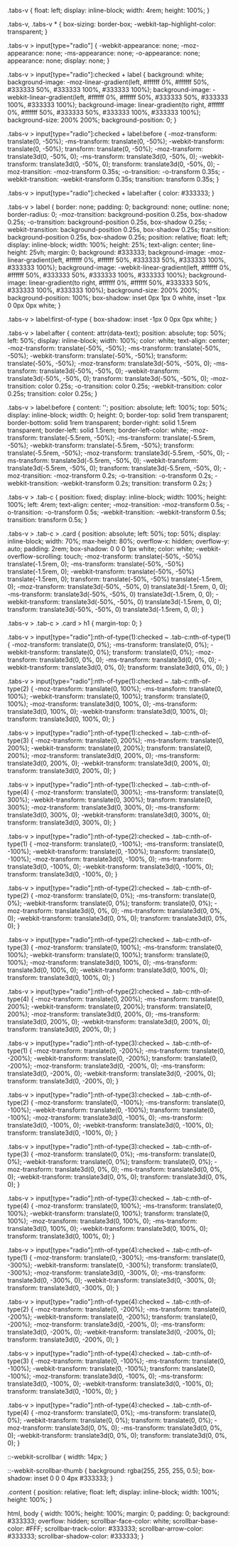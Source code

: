 .tabs-v {
float: left;
display: inline-block;
width: 4rem;
height: 100%;
}

.tabs-v,
.tabs-v * {
box-sizing: border-box;
-webkit-tap-highlight-color: transparent;
}

.tabs-v > input[type="radio"] {
-webkit-appearance: none;
-moz-appearance: none;
-ms-appearance: none;
-o-appearance: none;
appearance: none;
display: none;
}

.tabs-v > input[type="radio"]:checked + label {
background: white;
background-image: -moz-linear-gradient(left, #ffffff 0%, #ffffff 50%, #333333 50%, #333333 100%, #333333 100%);
background-image: -webkit-linear-gradient(left, #ffffff 0%, #ffffff 50%, #333333 50%, #333333 100%, #333333 100%);
background-image: linear-gradient(to right, #ffffff 0%, #ffffff 50%, #333333 50%, #333333 100%, #333333 100%);
background-size: 200% 200%;
background-position: 0;
}

.tabs-v > input[type="radio"]:checked + label:before {
-moz-transform: translate(0, -50%);
-ms-transform: translate(0, -50%);
-webkit-transform: translate(0, -50%);
transform: translate(0, -50%);
-moz-transform: translate3d(0, -50%, 0);
-ms-transform: translate3d(0, -50%, 0);
-webkit-transform: translate3d(0, -50%, 0);
transform: translate3d(0, -50%, 0);
-moz-transition: -moz-transform 0.35s;
-o-transition: -o-transform 0.35s;
-webkit-transition: -webkit-transform 0.35s;
transition: transform 0.35s;
}

.tabs-v > input[type="radio"]:checked + label:after { color: #333333; }

.tabs-v > label {
border: none;
padding: 0;
background: none;
outline: none;
border-radius: 0;
-moz-transition: background-position 0.25s, box-shadow 0.25s;
-o-transition: background-position 0.25s, box-shadow 0.25s;
-webkit-transition: background-position 0.25s, box-shadow 0.25s;
transition: background-position 0.25s, box-shadow 0.25s;
position: relative;
float: left;
display: inline-block;
width: 100%;
height: 25%;
text-align: center;
line-height: 25vh;
margin: 0;
background: #333333;
background-image: -moz-linear-gradient(left, #ffffff 0%, #ffffff 50%, #333333 50%, #333333 100%, #333333 100%);
background-image: -webkit-linear-gradient(left, #ffffff 0%, #ffffff 50%, #333333 50%, #333333 100%, #333333 100%);
background-image: linear-gradient(to right, #ffffff 0%, #ffffff 50%, #333333 50%, #333333 100%, #333333 100%);
background-size: 200% 200%;
background-position: 100%;
box-shadow: inset 0px 1px 0 white, inset -1px 0 0px 0px white;
}

.tabs-v > label:first-of-type { box-shadow: inset -1px 0 0px 0px white; }

.tabs-v > label:after {
content: attr(data-text);
position: absolute;
top: 50%;
left: 50%;
display: inline-block;
width: 100%;
color: white;
text-align: center;
-moz-transform: translate(-50%, -50%);
-ms-transform: translate(-50%, -50%);
-webkit-transform: translate(-50%, -50%);
transform: translate(-50%, -50%);
-moz-transform: translate3d(-50%, -50%, 0);
-ms-transform: translate3d(-50%, -50%, 0);
-webkit-transform: translate3d(-50%, -50%, 0);
transform: translate3d(-50%, -50%, 0);
-moz-transition: color 0.25s;
-o-transition: color 0.25s;
-webkit-transition: color 0.25s;
transition: color 0.25s;
}

.tabs-v > label:before {
content: '';
position: absolute;
left: 100%;
top: 50%;
display: inline-block;
width: 0;
height: 0;
border-top: solid 1rem transparent;
border-bottom: solid 1rem transparent;
border-right: solid 1.5rem transparent;
border-left: solid 1.5rem;
border-left-color: white;
-moz-transform: translate(-5.5rem, -50%);
-ms-transform: translate(-5.5rem, -50%);
-webkit-transform: translate(-5.5rem, -50%);
transform: translate(-5.5rem, -50%);
-moz-transform: translate3d(-5.5rem, -50%, 0);
-ms-transform: translate3d(-5.5rem, -50%, 0);
-webkit-transform: translate3d(-5.5rem, -50%, 0);
transform: translate3d(-5.5rem, -50%, 0);
-moz-transition: -moz-transform 0.2s;
-o-transition: -o-transform 0.2s;
-webkit-transition: -webkit-transform 0.2s;
transition: transform 0.2s;
}

.tabs-v > .tab-c {
position: fixed;
display: inline-block;
width: 100%;
height: 100%;
left: 4rem;
text-align: center;
-moz-transition: -moz-transform 0.5s;
-o-transition: -o-transform 0.5s;
-webkit-transition: -webkit-transform 0.5s;
transition: transform 0.5s;
}

.tabs-v > .tab-c > .card {
position: absolute;
left: 50%;
top: 50%;
display: inline-block;
width: 70%;
max-height: 80%;
overflow-x: hidden;
overflow-y: auto;
padding: 2rem;
box-shadow: 0 0 0 1px white;
color: white;
-webkit-overflow-scrolling: touch;
-moz-transform: translate(-50%, -50%) translate(-1.5rem, 0);
-ms-transform: translate(-50%, -50%) translate(-1.5rem, 0);
-webkit-transform: translate(-50%, -50%) translate(-1.5rem, 0);
transform: translate(-50%, -50%) translate(-1.5rem, 0);
-moz-transform: translate3d(-50%, -50%, 0) translate3d(-1.5rem, 0, 0);
-ms-transform: translate3d(-50%, -50%, 0) translate3d(-1.5rem, 0, 0);
-webkit-transform: translate3d(-50%, -50%, 0) translate3d(-1.5rem, 0, 0);
transform: translate3d(-50%, -50%, 0) translate3d(-1.5rem, 0, 0);
}

.tabs-v > .tab-c > .card > h1 { margin-top: 0; }

.tabs-v > input[type="radio"]:nth-of-type(1):checked ~ .tab-c:nth-of-type(1) {
-moz-transform: translate(0, 0%);
-ms-transform: translate(0, 0%);
-webkit-transform: translate(0, 0%);
transform: translate(0, 0%);
-moz-transform: translate3d(0, 0%, 0);
-ms-transform: translate3d(0, 0%, 0);
-webkit-transform: translate3d(0, 0%, 0);
transform: translate3d(0, 0%, 0);
}

.tabs-v > input[type="radio"]:nth-of-type(1):checked ~ .tab-c:nth-of-type(2) {
-moz-transform: translate(0, 100%);
-ms-transform: translate(0, 100%);
-webkit-transform: translate(0, 100%);
transform: translate(0, 100%);
-moz-transform: translate3d(0, 100%, 0);
-ms-transform: translate3d(0, 100%, 0);
-webkit-transform: translate3d(0, 100%, 0);
transform: translate3d(0, 100%, 0);
}

.tabs-v > input[type="radio"]:nth-of-type(1):checked ~ .tab-c:nth-of-type(3) {
-moz-transform: translate(0, 200%);
-ms-transform: translate(0, 200%);
-webkit-transform: translate(0, 200%);
transform: translate(0, 200%);
-moz-transform: translate3d(0, 200%, 0);
-ms-transform: translate3d(0, 200%, 0);
-webkit-transform: translate3d(0, 200%, 0);
transform: translate3d(0, 200%, 0);
}

.tabs-v > input[type="radio"]:nth-of-type(1):checked ~ .tab-c:nth-of-type(4) {
-moz-transform: translate(0, 300%);
-ms-transform: translate(0, 300%);
-webkit-transform: translate(0, 300%);
transform: translate(0, 300%);
-moz-transform: translate3d(0, 300%, 0);
-ms-transform: translate3d(0, 300%, 0);
-webkit-transform: translate3d(0, 300%, 0);
transform: translate3d(0, 300%, 0);
}

.tabs-v > input[type="radio"]:nth-of-type(2):checked ~ .tab-c:nth-of-type(1) {
-moz-transform: translate(0, -100%);
-ms-transform: translate(0, -100%);
-webkit-transform: translate(0, -100%);
transform: translate(0, -100%);
-moz-transform: translate3d(0, -100%, 0);
-ms-transform: translate3d(0, -100%, 0);
-webkit-transform: translate3d(0, -100%, 0);
transform: translate3d(0, -100%, 0);
}

.tabs-v > input[type="radio"]:nth-of-type(2):checked ~ .tab-c:nth-of-type(2) {
-moz-transform: translate(0, 0%);
-ms-transform: translate(0, 0%);
-webkit-transform: translate(0, 0%);
transform: translate(0, 0%);
-moz-transform: translate3d(0, 0%, 0);
-ms-transform: translate3d(0, 0%, 0);
-webkit-transform: translate3d(0, 0%, 0);
transform: translate3d(0, 0%, 0);
}

.tabs-v > input[type="radio"]:nth-of-type(2):checked ~ .tab-c:nth-of-type(3) {
-moz-transform: translate(0, 100%);
-ms-transform: translate(0, 100%);
-webkit-transform: translate(0, 100%);
transform: translate(0, 100%);
-moz-transform: translate3d(0, 100%, 0);
-ms-transform: translate3d(0, 100%, 0);
-webkit-transform: translate3d(0, 100%, 0);
transform: translate3d(0, 100%, 0);
}

.tabs-v > input[type="radio"]:nth-of-type(2):checked ~ .tab-c:nth-of-type(4) {
-moz-transform: translate(0, 200%);
-ms-transform: translate(0, 200%);
-webkit-transform: translate(0, 200%);
transform: translate(0, 200%);
-moz-transform: translate3d(0, 200%, 0);
-ms-transform: translate3d(0, 200%, 0);
-webkit-transform: translate3d(0, 200%, 0);
transform: translate3d(0, 200%, 0);
}

.tabs-v > input[type="radio"]:nth-of-type(3):checked ~ .tab-c:nth-of-type(1) {
-moz-transform: translate(0, -200%);
-ms-transform: translate(0, -200%);
-webkit-transform: translate(0, -200%);
transform: translate(0, -200%);
-moz-transform: translate3d(0, -200%, 0);
-ms-transform: translate3d(0, -200%, 0);
-webkit-transform: translate3d(0, -200%, 0);
transform: translate3d(0, -200%, 0);
}

.tabs-v > input[type="radio"]:nth-of-type(3):checked ~ .tab-c:nth-of-type(2) {
-moz-transform: translate(0, -100%);
-ms-transform: translate(0, -100%);
-webkit-transform: translate(0, -100%);
transform: translate(0, -100%);
-moz-transform: translate3d(0, -100%, 0);
-ms-transform: translate3d(0, -100%, 0);
-webkit-transform: translate3d(0, -100%, 0);
transform: translate3d(0, -100%, 0);
}

.tabs-v > input[type="radio"]:nth-of-type(3):checked ~ .tab-c:nth-of-type(3) {
-moz-transform: translate(0, 0%);
-ms-transform: translate(0, 0%);
-webkit-transform: translate(0, 0%);
transform: translate(0, 0%);
-moz-transform: translate3d(0, 0%, 0);
-ms-transform: translate3d(0, 0%, 0);
-webkit-transform: translate3d(0, 0%, 0);
transform: translate3d(0, 0%, 0);
}

.tabs-v > input[type="radio"]:nth-of-type(3):checked ~ .tab-c:nth-of-type(4) {
-moz-transform: translate(0, 100%);
-ms-transform: translate(0, 100%);
-webkit-transform: translate(0, 100%);
transform: translate(0, 100%);
-moz-transform: translate3d(0, 100%, 0);
-ms-transform: translate3d(0, 100%, 0);
-webkit-transform: translate3d(0, 100%, 0);
transform: translate3d(0, 100%, 0);
}

.tabs-v > input[type="radio"]:nth-of-type(4):checked ~ .tab-c:nth-of-type(1) {
-moz-transform: translate(0, -300%);
-ms-transform: translate(0, -300%);
-webkit-transform: translate(0, -300%);
transform: translate(0, -300%);
-moz-transform: translate3d(0, -300%, 0);
-ms-transform: translate3d(0, -300%, 0);
-webkit-transform: translate3d(0, -300%, 0);
transform: translate3d(0, -300%, 0);
}

.tabs-v > input[type="radio"]:nth-of-type(4):checked ~ .tab-c:nth-of-type(2) {
-moz-transform: translate(0, -200%);
-ms-transform: translate(0, -200%);
-webkit-transform: translate(0, -200%);
transform: translate(0, -200%);
-moz-transform: translate3d(0, -200%, 0);
-ms-transform: translate3d(0, -200%, 0);
-webkit-transform: translate3d(0, -200%, 0);
transform: translate3d(0, -200%, 0);
}

.tabs-v > input[type="radio"]:nth-of-type(4):checked ~ .tab-c:nth-of-type(3) {
-moz-transform: translate(0, -100%);
-ms-transform: translate(0, -100%);
-webkit-transform: translate(0, -100%);
transform: translate(0, -100%);
-moz-transform: translate3d(0, -100%, 0);
-ms-transform: translate3d(0, -100%, 0);
-webkit-transform: translate3d(0, -100%, 0);
transform: translate3d(0, -100%, 0);
}

.tabs-v > input[type="radio"]:nth-of-type(4):checked ~ .tab-c:nth-of-type(4) {
-moz-transform: translate(0, 0%);
-ms-transform: translate(0, 0%);
-webkit-transform: translate(0, 0%);
transform: translate(0, 0%);
-moz-transform: translate3d(0, 0%, 0);
-ms-transform: translate3d(0, 0%, 0);
-webkit-transform: translate3d(0, 0%, 0);
transform: translate3d(0, 0%, 0);
}

::-webkit-scrollbar {
width: 14px;
}

::-webkit-scrollbar-thumb {
background: rgba(255, 255, 255, 0.5);
box-shadow: inset 0 0 0 4px #333333;
}

.content {
position: relative;
float: left;
display: inline-block;
width: 100%;
height: 100%;
}

html,
body {
width: 100%;
height: 100%;
margin: 0;
padding: 0;
background: #333333;
overflow: hidden;
scrollbar-face-color: white;
scrollbar-base-color: #FFF;
scrollbar-track-color: #333333;
scrollbar-arrow-color: #333333;
scrollbar-shadow-color: #333333;
}
